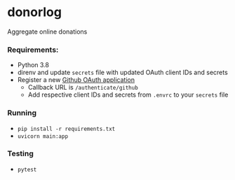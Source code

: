 # donorlog
Aggregate online donations

### Requirements:
 - Python 3.8
 - direnv and update `secrets` file with updated OAuth client IDs and secrets
 - Register a new [Github OAuth application](https://github.com/settings/applications/new)
   - Callback URL is `/authenticate/github`
   - Add respective client IDs and secrets from `.envrc` to your `secrets` file

### Running
 - `pip install -r requirements.txt`
 - `uvicorn main:app`

### Testing
 - `pytest`

